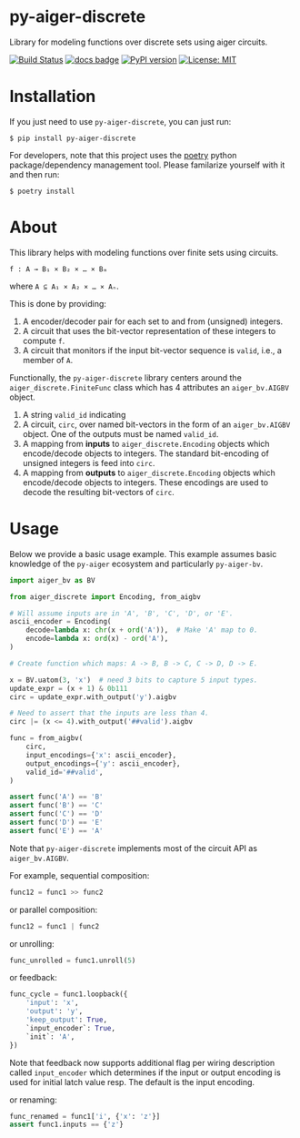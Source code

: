 # py-aiger-discrete
Library for modeling functions over discrete sets using aiger circuits.

[![Build Status](https://cloud.drone.io/api/badges/mvcisback/py-aiger-discrete/status.svg)](https://cloud.drone.io/mvcisback/py-aiger-discrete)
[![docs badge](https://img.shields.io/badge/docs-docs-black)](https://mjvc.me/py-aiger-discrete)
[![PyPI version](https://badge.fury.io/py/py-aiger_discrete.svg)](https://badge.fury.io/py/py-aiger-discrete)
[![License: MIT](https://img.shields.io/badge/License-MIT-yellow.svg)](https://opensource.org/licenses/MIT)

# Installation

If you just need to use `py-aiger-discrete`, you can just run:

`$ pip install py-aiger-discrete`

For developers, note that this project uses the
[poetry](https://poetry.eustace.io/) python package/dependency
management tool. Please familarize yourself with it and then
run:

`$ poetry install`

   
# About

This library helps with modeling functions over finite sets using circuits. 

    f : A → B₁ × B₂ × … × Bₘ

where `A ⊆ A₁ × A₂ × … × Aₙ`.

This is done by providing:

1. A encoder/decoder pair for each set to and from (unsigned)
   integers. 
2. A circuit that uses the bit-vector representation of these integers
   to compute `f`.
3. A circuit that monitors if the input bit-vector sequence is
   `valid`, i.e., a member of `A`.

Functionally, the `py-aiger-discrete` library centers around the
`aiger_discrete.FiniteFunc` class which has 4 attributes an `aiger_bv.AIGBV` object.

1. A string `valid_id` indicating
1. A circuit, `circ`, over named bit-vectors in the form of an
   `aiger_bv.AIGBV` object. One of the outputs must be named
   `valid_id`.
1. A mapping from **inputs** to `aiger_discrete.Encoding` objects which
   encode/decode objects to integers. The standard bit-encoding of
   unsigned integers is feed into `circ`.
1. A mapping from **outputs** to `aiger_discrete.Encoding` objects which
   encode/decode objects to integers. These encodings are used to decode
   the resulting bit-vectors of `circ`.

# Usage

Below we provide a basic usage example. This example assumes basic
knowledge of the `py-aiger` ecosystem and particularly `py-aiger-bv`.

```python
import aiger_bv as BV

from aiger_discrete import Encoding, from_aigbv

# Will assume inputs are in 'A', 'B', 'C', 'D', or 'E'.
ascii_encoder = Encoding(
    decode=lambda x: chr(x + ord('A')),  # Make 'A' map to 0.
    encode=lambda x: ord(x) - ord('A'),
)

# Create function which maps: A -> B, B -> C, C -> D, D -> E.

x = BV.uatom(3, 'x')  # need 3 bits to capture 5 input types.
update_expr = (x + 1) & 0b111
circ = update_expr.with_output('y').aigbv

# Need to assert that the inputs are less than 4.
circ |= (x <= 4).with_output('##valid').aigbv

func = from_aigbv(
    circ,
    input_encodings={'x': ascii_encoder},
    output_encodings={'y': ascii_encoder},
    valid_id='##valid',
)

assert func('A') == 'B'
assert func('B') == 'C'
assert func('C') == 'D'
assert func('D') == 'E'
assert func('E') == 'A'
```

Note that `py-aiger-discrete` implements most of the circuit API as `aiger_bv.AIGBV`. 

For example, sequential composition:

```python
func12 = func1 >> func2
```

or parallel composition:

```python
func12 = func1 | func2
```

or unrolling:

```python
func_unrolled = func1.unroll(5)
```

or feedback: 


```python
func_cycle = func1.loopback({
    'input': 'x',
    'output': 'y',
    'keep_output': True,
    `input_encoder`: True,
    `init`: 'A',
})
```

Note that feedback now supports additional flag per wiring description
called `input_encoder` which determines if the input or output
encoding is used for initial latch value resp. The default is the
input encoding.


or renaming:
```python
func_renamed = func1['i', {'x': 'z'}]
assert func1.inputs == {'z'}
```
